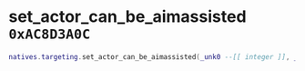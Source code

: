 # set_actor_can_be_aimassisted `0xAC8D3A0C`

```lua
natives.targeting.set_actor_can_be_aimassisted(_unk0 --[[ integer ]], _unk1 --[[ integer ]])
```